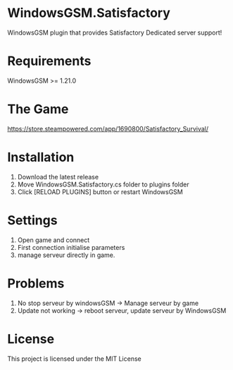 # WindowsGSM.Satisfactory
WindowsGSM plugin that provides Satisfactory Dedicated server support!

# Requirements
WindowsGSM >= 1.21.0

# The Game
https://store.steampowered.com/app/1690800/Satisfactory_Survival/

# Installation
  1. Download the latest release
  2. Move WindowsGSM.Satisfactory.cs folder to plugins folder
  3. Click [RELOAD PLUGINS] button or restart WindowsGSM

# Settings
  1. Open game and connect
  2. First connection initialise parameters
  3. manage serveur directly in game.

# Problems
1. No stop serveur by windowsGSM -> Manage serveur by game
2. Update not working -> reboot serveur, update serveur by WindowsGSM

# License
This project is licensed under the MIT License
